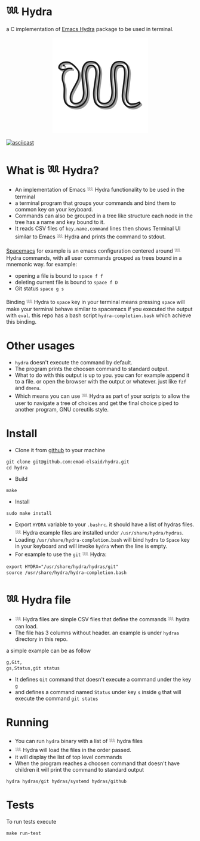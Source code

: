 # 𓆚 Hydra

a C implementation of [Emacs Hydra](https://github.com/abo-abo/hydra) package to be used in terminal.

<p align="center"><img width="256" src="public/logo.png" /></p>

[![asciicast](https://asciinema.org/a/603564.svg)](https://asciinema.org/a/603564)

# What is 𓆚 Hydra?

* An implementation of Emacs 𓆚 Hydra functionality to be used in the terminal
* a terminal program that groups your commands and bind them to common key on your keyboard.
* Commands can also be grouped in a tree like structure each node in the tree has a name and key bound to it.
* It reads CSV files of `key,name,command` lines then shows Terminal UI similar to Emacs 𓆚 Hydra and prints the command to stdout.

[Spacemacs](https://www.spacemacs.org/) for example is an emacs configuration centered around 𓆚 Hydra commands, with all user commands grouped as trees bound in a mnemonic way. for example:

- opening a file is bound to `space f f`
- deleting current file is bound to `space f D`
- Git status `space g s`

Binding 𓆚 Hydra to `space` key in your terminal means pressing `space` will make your terminal behave similar to spacemacs if you executed the output with `eval`. this repo has a bash script `hydra-completion.bash` which achieve this binding.

# Other usages

* `hydra` doesn't execute the command by default.
* The program prints the choosen command to standard output.
* What to do with this output is up to you. you can for example append it to a file. or open the browser with the output or whatever. just like `fzf` and `dmenu`.
* Which means you can use 𓆚 Hydra as part of your scripts to allow the user to navigate a tree of choices and get the final choice piped to another program, GNU coreutils style.

# Install

* Clone it from [github](https://github.com/emad-elsaid/hydra) to your machine
```shell
git clone git@github.com:emad-elsaid/hydra.git
cd hydra
```
* Build
```shell
make
```
* Install
```shell
sudo make install
```

* Export `HYDRA` variable to your `.bashrc`. it should have a list of hydras files. 𓆚 Hydra example files are installed under `/usr/share/hydra/hydras`.
* Loading `/usr/share/hydra-completion.bash` will bind `hydra` to `Space` key in your keyboard and will invoke `hydra` when the line is empty.
* For example to use the `git` 𓆚 Hydra:
```shell
export HYDRA="/usr/share/hydra/hydras/git"
source /usr/share/hydra/hydra-completion.bash
```

# 𓆚 Hydra file

* 𓆚 Hydra files are simple CSV files that define the commands 𓆚 hydra can load.
* The file has 3 columns without header. an example is under `hydras` directory in this repo.

a simple example can be as follow
```csv
g,Git,
gs,Status,git status
```

* It defines `Git` command that doesn't execute a command under the key `g`
* and defines a command named `Status` under key `s` inside `g` that will execute the command `git status`

# Running

* You can run `hydra` binary with a list of 𓆚 hydra files
* 𓆚 Hydra will load the files in the order passed.
* it will display the list of top level commands
* When the program reaches a choosen command that doesn't have children it will print the command to standard output
```shell
hydra hydras/git hydras/systemd hydras/github
```

# Tests

To run tests execute

```shell
make run-test
```
